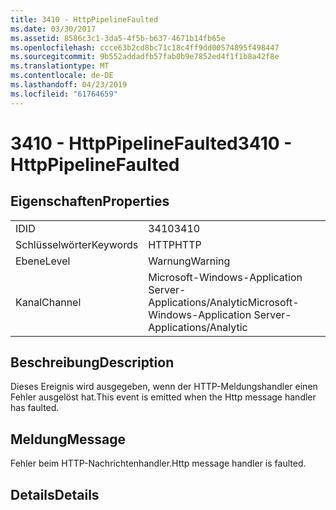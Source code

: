 ```yaml
---
title: 3410 - HttpPipelineFaulted
ms.date: 03/30/2017
ms.assetid: 8586c3c1-3da5-4f5b-b637-4671b14fb65e
ms.openlocfilehash: ccce63b2cd8bc71c18c4ff9dd00574895f498447
ms.sourcegitcommit: 9b552addadfb57fab0b9e7852ed4f1f1b8a42f8e
ms.translationtype: MT
ms.contentlocale: de-DE
ms.lasthandoff: 04/23/2019
ms.locfileid: "61764659"
---
```

# <a name="3410---httppipelinefaulted"></a><span data-ttu-id="613e3-102">3410 - HttpPipelineFaulted</span><span class="sxs-lookup"><span data-stu-id="613e3-102">3410 - HttpPipelineFaulted</span></span>
## <a name="properties"></a><span data-ttu-id="613e3-103">Eigenschaften</span><span class="sxs-lookup"><span data-stu-id="613e3-103">Properties</span></span>  
  
|||  
|-|-|  
|<span data-ttu-id="613e3-104">ID</span><span class="sxs-lookup"><span data-stu-id="613e3-104">ID</span></span>|<span data-ttu-id="613e3-105">3410</span><span class="sxs-lookup"><span data-stu-id="613e3-105">3410</span></span>|  
|<span data-ttu-id="613e3-106">Schlüsselwörter</span><span class="sxs-lookup"><span data-stu-id="613e3-106">Keywords</span></span>|<span data-ttu-id="613e3-107">HTTP</span><span class="sxs-lookup"><span data-stu-id="613e3-107">HTTP</span></span>|  
|<span data-ttu-id="613e3-108">Ebene</span><span class="sxs-lookup"><span data-stu-id="613e3-108">Level</span></span>|<span data-ttu-id="613e3-109">Warnung</span><span class="sxs-lookup"><span data-stu-id="613e3-109">Warning</span></span>|  
|<span data-ttu-id="613e3-110">Kanal</span><span class="sxs-lookup"><span data-stu-id="613e3-110">Channel</span></span>|<span data-ttu-id="613e3-111">Microsoft-Windows-Application Server-Applications/Analytic</span><span class="sxs-lookup"><span data-stu-id="613e3-111">Microsoft-Windows-Application Server-Applications/Analytic</span></span>|  
  
## <a name="description"></a><span data-ttu-id="613e3-112">Beschreibung</span><span class="sxs-lookup"><span data-stu-id="613e3-112">Description</span></span>  
 <span data-ttu-id="613e3-113">Dieses Ereignis wird ausgegeben, wenn der HTTP-Meldungshandler einen Fehler ausgelöst hat.</span><span class="sxs-lookup"><span data-stu-id="613e3-113">This event is emitted when the Http message handler has faulted.</span></span>  
  
## <a name="message"></a><span data-ttu-id="613e3-114">Meldung</span><span class="sxs-lookup"><span data-stu-id="613e3-114">Message</span></span>  
 <span data-ttu-id="613e3-115">Fehler beim HTTP-Nachrichtenhandler.</span><span class="sxs-lookup"><span data-stu-id="613e3-115">Http message handler is faulted.</span></span>  
  
## <a name="details"></a><span data-ttu-id="613e3-116">Details</span><span class="sxs-lookup"><span data-stu-id="613e3-116">Details</span></span>
